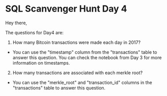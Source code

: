 # SQL Scanvenger Hunt Day 4

Hey there,

The questions for Day4 are:

1) How many Bitcoin transactions were made each day in 2017?

* You can use the "timestamp" column from the "transactions" table to answer this question. You can check the notebook from Day 3 for more information on timestamps.

2) How many transactions are associated with each merkle root?

* You can use the "merkle_root" and "transaction_id" columns in the "transactions" table to answer this question.